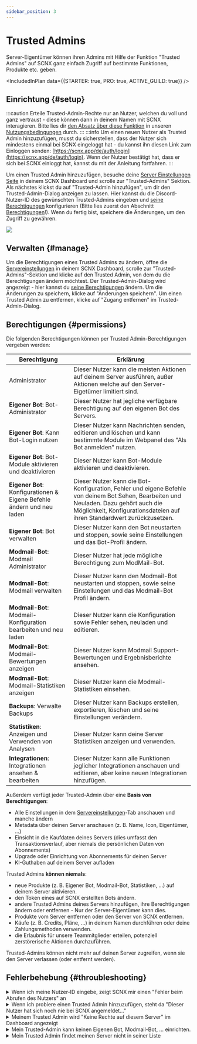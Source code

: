 ```yaml
---
sidebar_position: 3
---
```


# Trusted Admins

Server-Eigentümer können ihren Admins mit Hilfe der Funktion "Trusted Admins" auf SCNX ganz einfach Zugriff auf bestimmte Funktionen, Produkte etc. geben.

<IncludedInPlan data={{STARTER: true, PRO: true, ACTIVE_GUILD: true}} />

## Einrichtung {#setup}

:::caution
Erteile Trusted-Admin-Rechte nur an Nutzer, welchen du voll und ganz vertraust - diese können dann in deinem Namen mit SCNX interagieren.
Bitte lies dir [den Absatz über diese Funktion](https://faq.scnx.app/scnx-nutzungsbedingungen/#trusted-admins) in
unseren [Nutzungsbedingungen](https://sc-net.work/scnx-tos) durch.
:::
:::info
Um einen neuen Nutzer als Trusted Admin hinzuzufügen, musst du sicherstellen, dass der Nutzer sich mindestens einmal bei SCNX eingeloggt hat - du kannst ihn diesen Link zum Einloggen senden: [https://scnx.app/de/auth/login](https://scnx.app/de/auth/login).
Wenn der Nutzer bestätigt hat, dass er sich bei SCNX einloggt hat, kannst du mit der Anleitung fortfahren.
:::

Um einen Trusted Admin hinzuzufügen, besuche deine [Server Einstellungen Seite](https://scnx.app/de/glink?page=settings) in deinem SCNX Dashboard und scrolle zur "Trusted-Admins" Sektion.
Als nächstes klickst du auf "Trusted-Admin hinzufügen", um dir den
Trusted-Admin-Dialog anzeigen zu lassen. Hier kannst du die Discord-Nutzer-ID des gewünschten Trusted-Admins eingeben und [seine Berechtigungen](#permissions) konfigurieren (Bitte lies zuerst den Abschnitt [Berechtigungen](#permissions)!). Wenn du fertig bist,
speichere die Änderungen, um den Zugriff zu gewähren.

![](@site/docs/assets/scnx/guilds/trusted-admins/add.png)

## Verwalten {#manage}

Um die Berechtigungen eines Trusted Admins zu ändern, öffne die [Servereinstellungen](https://scnx.app/de/glink?page=settings) in deinem SCNX Dashboard,
scrolle zur "Trusted-Admins"-Sektion und klicke auf den Trusted Admin, von dem du die Berechtigungen ändern möchtest. Der Trusted-Admin-Dialog wird angezeigt - hier kannst du [seine Berechtigungen](#permissions) ändern. Um die Änderungen zu speichern, klicke auf "Änderungen speichern".
Um einen Trusted Admin zu entfernen, klicke auf "Zugang entfernen" im Trusted-Admin-Dialog.

## Berechtigungen {#permissions}

Die folgenden Berechtigungen können per Trusted Admin-Berechtigungen vergeben werden:

| Berechtigung                                                           |   Erklärung                                                                                                                                                                      |
|------------------------------------------------------------------------|----------------------------------------------------------------------------------------------------------------------------------------------------------------------------------|
| Administrator                                                          | Dieser Nutzer kann die meisten Aktionen auf deinem Server ausführen, außer Aktionen welche auf den Server-Eigetümer limitiert sind.                                              |
| **Eigener Bot**: Bot-Administrator                                     | Dieser Nutzer hat jegliche verfügbare Berechtigung auf den eigenen Bot des Servers.                                                                                                                 |
| **Eigener Bot**: Kann Bot-Login nutzen                                 | Dieser Nutzer kann Nachrichten senden, editieren und löschen und kann bestimmte Module im Webpanel des "Als Bot anmelden" nutzen.                                                 |
| **Eigener Bot**: Bot-Module aktivieren und deaktivieren                | Dieser Nutzer kann Bot-Module aktivieren und deaktivieren.                                                                                                                       |
| **Eigener Bot**: Konfigurationen & Eigene Befehle ändern und neu laden | Dieser Nutzer kann die Bot-Konfiguration, Fehler und eigene Befehle von deinem Bot Sehen, Bearbeiten und Neuladen. Dazu gehört auch die Möglichkeit, Konfigurationsdateien auf ihren Standardwert zurückzusetzen. |
| **Eigener Bot**: Bot verwalten                                         | Dieser Nutzer kann den Bot neustarten und stoppen, sowie seine Einstellungen und das Bot-Profil ändern.                                                                                                    |
| **Modmail-Bot**: Modmail Administrator                                 | Dieser Nutzer hat jede mögliche Berechtigung zum ModMail-Bot.                                                                                                                    |
| **Modmail-Bot**: Modmail verwalten                                     | Dieser Nutzer kann den Modmail-Bot neustarten und stoppen, sowie seine Einstellungen und das Modmail-Bot Profil ändern.                                                                                             |
| **Modmail-Bot**: Modmail-Konfiguration bearbeiten und neu laden        | Dieser Nutzer kann die Konfiguration sowie Fehler sehen, neuladen und editieren.                                                                                            |
| **Modmail-Bot**: Modmail-Bewertungen anzeigen                          | Dieser Nutzer kann Modmail Support-Bewertungen und Ergebnisberichte ansehen.                                                                                                        |
| **Modmail-Bot**: Modmail-Statistiken anzeigen                          | Dieser Nutzer kann die Modmail-Statistiken einsehen.                                                                                                                                            |
| **Backups**: Verwalte Backups                                          | Dieser Nutzer kann Backups erstellen, exportieren, löschen und seine Einstellungen verändern.                                                                                                  |
| **Statistiken**: Anzeigen und Verwenden von Analysen                     | Dieser Nutzer kann deine Server Statistiken anzeigen und verwenden.                                                                                                                             |
| **Integrationen**: Integrationen ansehen & bearbeiten                   | Dieser Nutzer kann alle Funktionen jeglicher Integrationen anschauen und editieren, aber keine neuen Integrationen hinzufügen.                                                                                |

Außerdem verfügt jeder Trusted-Admin über eine **Basis von Berechtigungen**:

* Alle Einstellungen in dem [Servereinstellungen](https://scnx.app/de/glink?page=settings)-Tab anschauen und manche ändern
* Metadata über deinen Server anschauen (z. B. Name, Icon, Eigentümer, …)
* Einsicht in die Kaufdaten deines Servers (dies umfasst den Transaktionsverlauf, aber niemals die persönlichen Daten von Abonnements)
* Upgrade oder Einrichtung von Abonnements für deinen Server
* KI-Guthaben auf deinem Server aufladen

Trusted Admins **können niemals**:

* neue Produkte (z. B. Eigener Bot, Modmail-Bot, Statistiken, …) auf deinem Server aktivieren.
* den Token eines auf SCNX erstellten Bots ändern.
* andere Trusted Admins deines Servers hinzufügen, ihre Berechtigungen ändern oder entfernen - Nur der Server-Eigentümer kann dies.
* Produkte vom Server entfernen oder den Server von SCNX entfernen.
* Käufe (z. B. Credits, Pläne, …) in deinem Namen durchführen oder deine Zahlungsmethoden verwenden.
* die Erlaubnis für unsere Teammitglieder erteilen, potenziell zerstörerische Aktionen durchzuführen.

Trusted-Admins können nicht mehr auf deinen Server zugreifen, wenn sie den Server verlassen (oder entfernt werden).

## Fehlerbehebung {#throubleshooting}

<details>
<summary>Wenn ich meine Nutzer-ID eingebe, zeigt SCNX mir einen "Fehler beim Abrufen des Nutzers" an</summary>

Die Discord Nutzer-ID des Nutzers, den du probierst hinzuzufügen, ist wahrscheinlich ungültig. Nutzer-IDs bestehen nur aus Nummern und sind nicht das gleiche wie Tags, oder Nutzernamen. Um eine Discord Nutzer-ID zu erhalten, befolge diesen
<a href="https://support.discord.com/hc/en-us/articles/206346498-Where-can-I-find-my-User-Server-Message-ID-"> offiziellen Discord-Support-Artikel, um eine ID zu erhalten</a>.
</details>

<details>
<summary>Wenn ich probiere einen Trusted Admin hinzuzufügen, steht da "Dieser Nutzer hat sich noch nie bei SCNX angemeldet…"</summary>

Das bedeutet das der Nutzer sich noch nie bei SCNX angemeldet hat.
<ul>
    <li>Sende ihm
diesen Link zum Log-In: <a href="https://scnx.app/de/auth/login">https://scnx.app/de/auth/login</a>. Sobald er bestätigt hat, dass er sich
bei SCNX angemeldet hat, versuche es bitte erneut.</li>
<li>Überprüfe bitte beim gewünschten Trusted Admin, das er/sie mit dem richtigen Account eingeloggt ist und lass ihn sich ab und anmelden.</li>
</ul>
Letztendlich kannst du keinen anderen Benutzer dazu zwingen, sich bei SCNX anzumelden. Es gibt keine Möglichkeit, einen Benutzer zu SCNX hinzuzufügen, ohne dass er sich vorher angemeldet hat.
</details>

<details>
<summary>Meinem Trusted Admin wird "Keine Rechte auf diesem Server" im Dashboard angezeigt</summary>

Bitte stelle sicher, das du dem Nutzer bzw. dem Trusted Admin die korrekten <a href="#permissions">Rechte</a> vergeben hast. Du kannst die Berechtigungen deines Trusted Admins einfach bearbeiten indem du in die <a href="#manage">Sektion über die Verwaltung von Trusted-Admins</a> gehst.
</details>

<details>
<summary>Mein Trusted-Admin kann keinen Eigenen Bot, Modmail-Bot, … einrichten.</summary>

Trusted Admins können keine sensiblen Aktionen, wie z. B. die Aktivierung und Deaktivierung von Produkten ausführen. Bitte lies den Abschnitt <a href="#permissions">Berechtigungen</a>, um mehr über diese Einschränkungen zu erfahren. Der Trusted Admin kann die Produkte bearbeiten, nachdem der Server-Besitzer sie freigegeben/eingestellt hat.
</details>


<details>
<summary>Mein Trusted Admin findet meinen Server nicht in seiner Liste</summary>
<ul>
    <li>Vergewissere dich, das der Nutzer im gleichen Account angemeldet ist, den du als Trusted Admin hinzugefügt hast.</li>
   <li>Bitte ihn, die Serverliste mit dem "Daten neuladen"-Knopf zu aktualisieren.</li>
    <li>Stelle sicher, dass der Trusted Admin ein Mitglied deines Servers ist, da nur Server-Mitglieder als Trusted Admin hinzugefügt werden können.</li>
    </ul>
</details>